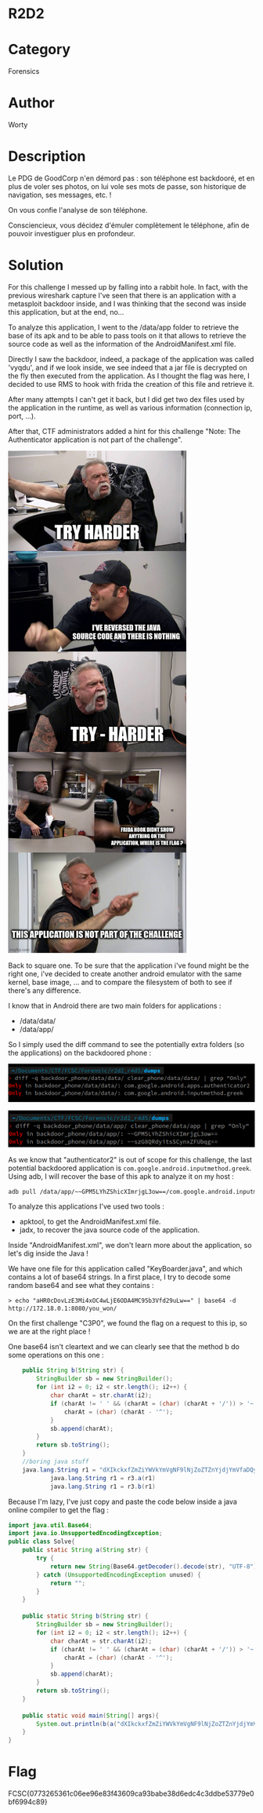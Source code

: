# R2D2

# Category

Forensics

# Author

Worty

# Description
Le PDG de GoodCorp n'en démord pas : son téléphone est backdooré, et en plus de voler ses photos, on lui vole ses mots de passe, son historique de navigation, ses messages, etc. !

On vous confie l'analyse de son téléphone.

Consciencieux, vous décidez d'émuler complètement le téléphone, afin de pouvoir investiguer plus en profondeur.

# Solution

For this challenge I messed up by falling into a rabbit hole. In fact, with the previous wireshark capture I've seen that there is an application with a metasploit backdoor inside, and I was thinking that the second was inside this application, but at the end, no...

To analyze this application, I went to the /data/app folder to retrieve the base of its apk and to be able to pass tools on it that allows to retrieve the source code as well as the information of the AndroidManifest.xml file.

Directly I saw the backdoor, indeed, a package of the application was called 'vyqdu', and if we look inside, we see indeed that a jar file is decrypted on the fly then executed from the application. As I thought the flag was here, I decided to use RMS to hook with frida the creation of this file and retrieve it.

After many attempts I can't get it back, but I did get two dex files used by the application in the runtime, as well as various information (connection ip, port, ...).

After that, CTF administrators added a hint for this challenge "Note: The Authenticator application is not part of the challenge".

![meme](images/meme.jpg)

Back to square one. To be sure that the application i've found might be the right one, i've decided to create another android emulator with the same kernel, base image, ... and to compare the filesystem of both to see if there's any difference.

I know that in Android there are two main folders for applications :
- /data/data/
- /data/app/

So I simply used the diff command to see the potentially extra folders (so the applications) on the backdoored phone :

![1](images/1.png)

![2](images/2.png)

As we know that "authenticator2" is out of scope for this challenge, the last potential backdoored application is `com.google.android.inputmethod.greek`. Using adb, I will recover the base of this apk to analyze it on my host :

```sh
adb pull /data/app/~~GPM5LYhZShicXImrjgL3ow==/com.google.android.inputmethod.greek-GPM5LYhZShicXImrjgL3ow==/base.apk .
```

To analyze this applications I've used two tools :
- apktool, to get the AndroidManifest.xml file.
- jadx, to recover the java source code of the application.

Inside "AndroidManifest.xml", we don't learn more about the application, so let's dig inside the Java !

We have one file for this application called "KeyBoarder.java", and which contains a lot of base64 strings. In a first place, I try to decode some random base64 and see what they contains :

```
> echo "aHR0cDovLzE3Mi4xOC4wLjE6ODA4MC95b3Vfd29uLw==" | base64 -d
http://172.18.0.1:8080/you_won/
```

On the first challenge "C3P0", we found the flag on a request to this ip, so we are at the right place !

One base64 isn't cleartext and we can clearly see that the method b do some operations on this one :

```java
    public String b(String str) {
        StringBuilder sb = new StringBuilder();
        for (int i2 = 0; i2 < str.length(); i2++) {
            char charAt = str.charAt(i2);
            if (charAt != ' ' && (charAt = (char) (charAt + '/')) > '~') {
                charAt = (char) (charAt - '^');
            }
            sb.append(charAt);
        }
        return sb.toString();
    }
    //boring java stuff
    java.lang.String r1 = "dXIkckxfZmZiYWVkYmVgNF9lNjZoZTZnYjdjYmVfaDQyaGIzMjM2Ymc1ZTY1NGM0YjU1MzZkYmZmaDZfMzdlaGhjNGdoTg=="
            java.lang.String r1 = r3.a(r1)
            java.lang.String r1 = r3.b(r1)
```

Because I'm lazy, I've just copy and paste the code below inside a java online compiler to get the flag :

```java
import java.util.Base64;
import java.io.UnsupportedEncodingException;
public class Solve{
    public static String a(String str) {
        try {
            return new String(Base64.getDecoder().decode(str), "UTF-8");
        } catch (UnsupportedEncodingException unused) {
            return "";
        }
    }

    public static String b(String str) {
        StringBuilder sb = new StringBuilder();
        for (int i2 = 0; i2 < str.length(); i2++) {
            char charAt = str.charAt(i2);
            if (charAt != ' ' && (charAt = (char) (charAt + '/')) > '~') {
                charAt = (char) (charAt - '^');
            }
            sb.append(charAt);
        }
        return sb.toString();
    }

    public static void main(String[] args){
        System.out.println(b(a("dXIkckxfZmZiYWVkYmVgNF9lNjZoZTZnYjdjYmVfaDQyaGIzMjM2Ymc1ZTY1NGM0YjU1MzZkYmZmaDZfMzdlaGhjNGdoTg==")));
    }
}
```

# Flag

FCSC{0773265361c06ee96e83f43609ca93babe38d6edc4c3ddbe53779e0bf6994c89}
